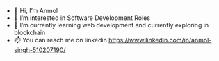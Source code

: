 - 👋 Hi, I’m Anmol 
- 👀 I’m interested in Software Development Roles
- 🌱 I’m currently learning web development and currently exploring in blockchain
- 📫 You can reach me on linkedin https://www.linkedin.com/in/anmol-singh-510207190/

